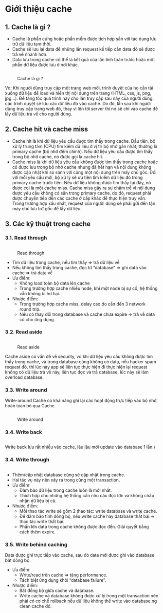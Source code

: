 # Giới thiệu cache

## 1. Cache là gì ?

* Cache là phần cứng hoặc phần mềm được tích hợp sẵn với tác dụng lưu trữ dữ liệu tạm thời.
* Cache sẽ lưu lại data để những lần request kế tiếp cần data đó sẽ được trả về nhanh hơn.
* Data lưu trong cache có thể là kết quả của lần tính toán trước hoặc một phần dữ liệu được lưu ở nơi khác.

<figure><img src="https://lh3.googleusercontent.com/5hRm_jB33XsVoplTrdw7XZmHkbI3G-yZFHhIOO3hBAPmSF1g9mnDCtlDCdDe-szErzBzQODD23pqH2NOQdzmX4Lh4TbPrC0Zwn61A4i6g5wW9wNB1cDGzmkiIdVOX2jQRmut49bWsp1TqCxbzN3S3ZXq5U1XLWFsNutOVEoC_2YANFuLhAdcdVTeJUZA3A" alt=""><figcaption><p>Cache là gì ?</p></figcaption></figure>

Vd: Khi người dùng truy cập một trang web mới, trình duyệt của họ cần tải xuống dữ liệu để load và hiển thị nội dung trên trang (HTML, css, js, png, jpg…). Để tăng tốc quá trình này cho lần truy cập sau này của người dùng, các trình duyệt sẽ lưu các dữ liệu đó vào cache. Do đó, lần sau khi người dùng truy cập trang web đó, thay vì lên tới server thì nó sẽ chỉ vào cache để lấy dữ liệu trả về cho người dùng.

## 2. Cache hit và cache miss

* Cache hit là khi dữ liệu yêu cầu được tìm thấy trong cache. Đầu tiên, bộ xử lý trung tâm (CPU) tìm kiếm dữ liệu ở vị trí bộ nhớ gần nhất, thường là primary cache (bộ nhớ đệm chính). Nếu dữ liệu yêu cầu được tìm thấy trong bộ nhớ cache, nó được gọi là cache hit.
* Cache miss là khi dữ liệu yêu cầu không được tìm thấy trong cache hoặc có được lưu trong bộ nhớ cache nhưng đã hết hạn và nội dung không được cập nhật khi so sánh với cùng một nội dung trên máy chủ gốc. Đối với mỗi yêu cầu mới, bộ xử lý sẽ ưu tiên tìm kiếm dữ liệu đó trong primary cache trước tiên. Nếu dữ liệu không được tìm thấy tại đây, nó được coi là một cache miss. Cache miss gây ra sự chậm trễ vì nội dung được yêu cầu không có sẵn trong primary cache, do đó, request phải được chuyển tiếp đến các cache  ở cấp khác để thực hiện truy vấn. Trong trường hợp xấu nhất, request của người dùng sẽ phải gửi đến tận máy chủ lưu trữ gốc để lấy dữ liệu.

## 3. Các kỹ thuật trong cache

### 3.1. Read through

<figure><img src="https://lh5.googleusercontent.com/TGT_6Oqo_wERT1SAG_fLZmP-cRpL7bCR-3EbwD6WNA5itBf3smZztXTsOSNqSYLy86zYuICs_-O0OYNzzYL32WH4J4gmPIpdLC8l3fBawTwghKzCcXrhme6oYd33w0Bubk1VnlBxWLIsWY0OmVQfDG1huag2JJSEQTvww3DOyhOrbUf5asxwOMGfgZnN_A" alt=""><figcaption><p>Read through</p></figcaption></figure>

* Tìm dữ liệu trong cache, nếu tìm thấy => trả dữ liệu về
* Nếu không tìm thấy trong cache, đọc từ “database” => ghi data vào cache => trả data về
* Ưu điểm:
  * Không load toàn bộ data lên cache
  * Trong trường hợp cache nhiều node, khi một node bị sự cố, hệ thống vẫn không bị hư hại.
* Nhược điểm:
  * Trong trường hợp cache miss, delay cao do cần đến 3 network round trip.
  * Nếu có thay đổi trong database và cache chưa expire => trả về data cũ cho ứng dụng.

### 3.2. Read aside

<figure><img src="https://lh6.googleusercontent.com/jyaouJtyMgjsX0fFaitKcwafqZW3bXshrMRJ7wcXYuNCP1Qw2cpu5xlmhO1OF8ps8J8WQwYcBEw717ozrKkMDlavPiU03khjQFyCtV-jxZSvs9x610a6Pv_utpHQbd6JF2RDWzlRz3mlb42dA5mzQD-CdCGFYvDzleB5ZYcSLxiT3i4TW6GaUY5l6_HJHg" alt=""><figcaption><p>Read aside</p></figcaption></figure>

Cache aside có vấn đề về security, vd khi dữ liệu yêu cầu không được tìm thấy trong cache, và trong database cũng không có data, nếu hacker spam request đó, thì lúc này app sẽ liên tục thực hiện đi thực hiện lại request không có dữ liệu trả về này, liên tục đọc và trả database, lúc này sẽ làm overload database.&#x20;

### 3.3. Write around

Write-around Cache có khả năng ghi lại các hoạt động trực tiếp vào bộ nhớ, hoàn toàn bỏ qua Cache.&#x20;

<figure><img src="https://lh5.googleusercontent.com/wR5bzN5htNPtCo9eG87xvId5l4LqL42zes2DsHSU7xRZ6wk7IoGT7PKN3wK1JYb9CohuGcEP-GU9v288TrzzGsdUTGY4Jo6wuz8S_u43DC2IoBsNaxQVJRNyIiu4ZanCJszl0WwwF9z9j2gfxwkNNnX_v3WqgH5RUr0REdoNVnUO7OcDjBdE6hvtqPtEVA" alt=""><figcaption><p>Write around</p></figcaption></figure>

### 3.4. Write back

<figure><img src="https://lh6.googleusercontent.com/DQN71l0QUU7u41f7ARM6KWz0EHYY3xrbndZHqe9k2xOhk8c4pccqV3pugh8Anlu5J4fFVGphJ_pAVoTiB_WxOTQX7HOa91oPBGNdxF6p8qpf38TpURTt3GzARiGthw6IRTMDQjRqLUbgXWFXGCdTQYZuoPC5deX9NCF7n69nvxLYTyChi_bXYcpfDl00rg" alt=""><figcaption></figcaption></figure>

Write back lưu rất nhiều vào cache, lâu lâu mới update vào database 1 lần.\


### 3.4. Write through

<figure><img src="https://lh6.googleusercontent.com/Tkdvxb6Qn3452-w628u3Urx1mfWubJ3K9sS763Ei9I-LOGD2Lz2W0VZHZzXZmZr-ba5EijB3RpihC8k-k4_ai-uQ-KzcFZRXT8d56gbzjdUeMi4gHa-RCy8GXpGR3RyehUN1QhInlToeYEucJPNkYncnZLyaFLSnlu4vTmX4VzzasRqlBByugp_AvjB4sg" alt=""><figcaption></figcaption></figure>

* Thêm/cập nhật database cũng sẽ cập nhật trong cache.
* Hai tác vụ này nên xảy ra trong cùng một transaction.
* Ưu điểm:
  * Đảm bảo dữ liệu trong cache luôn là mới nhất.
  * Thích hợp cho những hệ thống cần nhu cầu đọc lớn và không chấp nhận dữ liệu bị cũ.
* Nhược điểm:
  * Mỗi thao tác write sẽ gồm 2 thao tác: write database và write cache.
  * Để đảm bảo tính đồng bộ, nếu write cache hay database thất bại => thao tác write thất bại.
  * Phần lớn data trong cache không được đọc đến. Giải quyết bằng cách thêm expire.

### 3.5. Write behind caching

Data được ghi trực tiếp vào cache, sau đó data mới được ghi vào database bất đồng bộ.

* Ưu điểm:
  * Write/read trên cache => tăng performance.
  * Tách biệt ứng dụng khỏi “database failure”.
* Nhược điểm:
  * Bất đồng bộ giữa cache và database.
  * Write cache và database không được xử lý trong một transaction nên phải có cơ chế rollback nếu dữ liệu không thể write vào database.ng clean cache đó.
